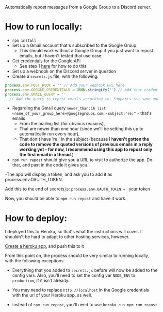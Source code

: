 Automatically repost messages from a Google Group to a Discord server.

# How to run locally:

- `npm install`
- Set up a Gmail account that's subscribed to the Google Group
  - This should work without a Google Group if you just want to repost emails, but I haven't tested that use case
- Get credentials for the Google API
  - See step 1 [here](https://developers.google.com/gmail/api/quickstart/nodejs) for how to do this
- Set up a webhook on the Discord server in question
- Create a `secrets.js` file, with the following:
```javascript
process.env.POST_HOOK = '' // Add your webhook URL here
process.env.GOOGLE_CREDENTIALS = JSON.stringify('') // Add Your credentials for the Google API here
process.env.GMAIL_QUERY = ''
  // Add the query to repost emails according to. Supports the same query format as the Gmail search box; I recommend 'newer_than:1h list:<name_of_your_group_here>@googlegroups.com -subject:"re:"'
```
  - Regarding the Gmail query `newer_than:1h list:<name_of_your_group_here>@googlegroups.com -subject:"re:"` - that's emails
    - From the mailing list (for obvious reasons),
    - That are newer than one hour (since we'll be setting this up to automatically run every hour),
    - That don't have 're:' in the subject (because **I haven't gotten the code to remove the quoted versions of previous emails in a reply working yet - for now, I recommend using this app to repost only the first email in a thread**.)
- `npm run repost` should give you a URL to visit to authorize the app. Do that, and past in the code it gives you.

-The app will display a token, and ask you to add it as process.env.OAUTH_TOKEN.

Add this to the end of secrets.js:
`process.env.OAUTH_TOKEN = ` your token

Now, you should be able to `npm run repost` and have it work.

# How to deploy:
I deployed this to Heroku, so that's what the instructions will cover. It shouldn't be hard to adapt to other hosting services, however.

[Create a heroku app](https://devcenter.heroku.com/articles/getting-started-with-nodejs?singlepage=true), and push this to it

From this point on, the process should be very similar to running locally, with the following exceptions:

- Everything that you added to `secrets.js` before will now be added to the config vars. Also, you'll need to set the config var `NODE_ENV` to `production`, if it isn't already.

- You may need to replace `http://localhost` in the Google credentials with the url of your Heroku app, as well.

- Instead of `npm run repost`, you'll need to use `heroku run npm run repost`